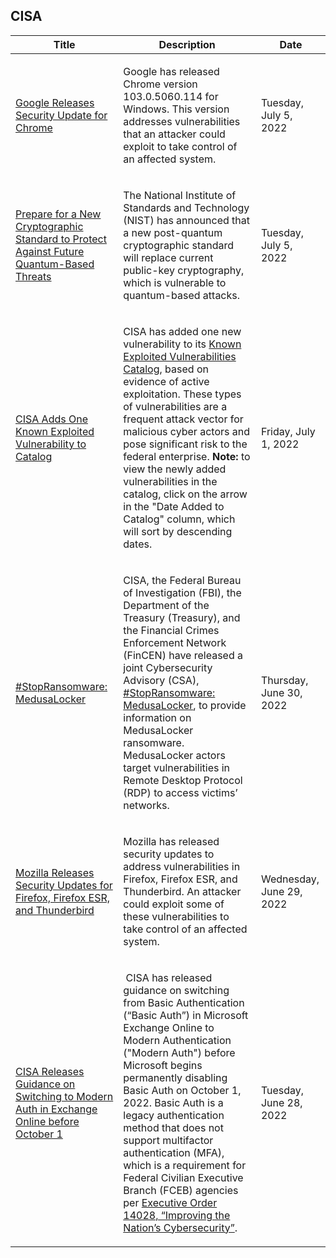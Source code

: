 ## CISA
|Title|Description|Date|
|---|---|---|
| [Google Releases Security Update for Chrome](https://www.cisa.gov/uscert/ncas/current-activity/2022/07/05/google-releases-security-update-chrome) | <p>Google has released Chrome version 103.0.5060.114 for Windows. This version addresses vulnerabilities that an attacker could exploit to take control of an affected system. </p> | Tuesday, July 5, 2022 |
| [Prepare for a New Cryptographic Standard to Protect Against Future Quantum-Based Threats](https://www.cisa.gov/uscert/ncas/current-activity/2022/07/05/prepare-new-cryptographic-standard-protect-against-future-quantum) | <p>The National Institute of Standards and Technology (NIST) has announced that a new post-quantum cryptographic standard will replace current public-key cryptography, which is vulnerable to quantum-based attacks.</p> | Tuesday, July 5, 2022 |
| [CISA Adds One Known Exploited Vulnerability to Catalog ](https://www.cisa.gov/uscert/ncas/current-activity/2022/07/01/cisa-adds-one-known-exploited-vulnerability-catalog) | <p>CISA has added one new vulnerability to its <a href="https://www.cisa.gov/known-exploited-vulnerabilities-catalog">Known Exploited Vulnerabilities Catalog</a>, based on evidence of active exploitation. These types of vulnerabilities are a frequent attack vector for malicious cyber actors and pose significant risk to the federal enterprise. <strong>Note:</strong> to view the newly added vulnerabilities in the catalog, click on the arrow in the "Date Added to Catalog" column, which will sort by descending dates.</p> | Friday, July 1, 2022 |
| [#StopRansomware: MedusaLocker](https://www.cisa.gov/uscert/ncas/current-activity/2022/06/30/stopransomware-medusalocker) | <p>CISA, the Federal Bureau of Investigation (FBI), the Department of the Treasury (Treasury), and the Financial Crimes Enforcement Network (FinCEN) have released a joint Cybersecurity Advisory (CSA), <a href="https://www.cisa.gov/uscert/ncas/alerts/aa22-181a">#StopRansomware: MedusaLocker</a>, to provide information on MedusaLocker ransomware. MedusaLocker actors target vulnerabilities in Remote Desktop Protocol (RDP) to access victims’ networks.</p> | Thursday, June 30, 2022 |
| [Mozilla Releases Security Updates for Firefox, Firefox ESR, and Thunderbird](https://www.cisa.gov/uscert/ncas/current-activity/2022/06/29/mozilla-releases-security-updates-firefox-firefox-esr-and) | <p>Mozilla has released security updates to address vulnerabilities in Firefox, Firefox ESR, and Thunderbird. An attacker could exploit some of these vulnerabilities to take control of an affected system.  </p> | Wednesday, June 29, 2022 |
| [CISA Releases Guidance on Switching to Modern Auth in Exchange Online before October 1](https://www.cisa.gov/uscert/ncas/current-activity/2022/06/28/cisa-releases-guidance-switching-modern-auth-exchange-online) | <p> CISA has released guidance on switching from Basic Authentication (“Basic Auth”) in Microsoft Exchange Online to Modern Authentication ("Modern Auth") before Microsoft begins permanently disabling Basic Auth on October 1, 2022. Basic Auth is a legacy authentication method that does not support multifactor authentication (MFA), which is a requirement for Federal Civilian Executive Branch (FCEB) agencies per <a href="https://www.federalregister.gov/documents/2021/05/17/2021-10460/improving-the-nations-cybersecurity">Executive Order 14028, “Improving the Nation’s Cybersecurity”</a>.</p> | Tuesday, June 28, 2022 |
